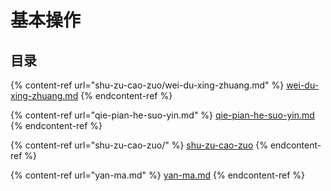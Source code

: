 # 基本操作

## 目录

{% content-ref url="shu-zu-cao-zuo/wei-du-xing-zhuang.md" %}
[wei-du-xing-zhuang.md](shu-zu-cao-zuo/wei-du-xing-zhuang.md)
{% endcontent-ref %}

{% content-ref url="qie-pian-he-suo-yin.md" %}
[qie-pian-he-suo-yin.md](qie-pian-he-suo-yin.md)
{% endcontent-ref %}

{% content-ref url="shu-zu-cao-zuo/" %}
[shu-zu-cao-zuo](shu-zu-cao-zuo/)
{% endcontent-ref %}

{% content-ref url="yan-ma.md" %}
[yan-ma.md](yan-ma.md)
{% endcontent-ref %}
